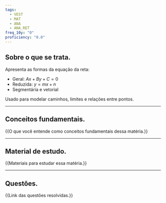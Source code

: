 ```yaml
---
tags:
  - VEST
  - MAT
  - ANA
  - ANA_RET
freq_10y: "0"
proficiency: "0.0"
---
```

## Sobre o que se trata.

Apresenta as formas da equação da reta:

- Geral: $Ax + By + C = 0$
- Reduzida: $y = mx + n$
- Segmentária e vetorial

Usado para modelar caminhos, limites e relações entre pontos.

--- 
## Conceitos fundamentais.

{{O que você entende como conceitos fundamentais dessa matéria.}}

---
## Material de estudo.

{{Materiais para estudar essa matéria.}}

--- 
## Questões.

{{Link das questões resolvidas.}}